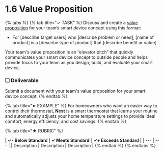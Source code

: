 # 1.6 Value Proposition

{% tabs %}
{% tab title="✓ TASK" %}
Discuss and create a [value proposition](https://docs.idew.org/principles-and-practices/practices/design-practices/value-proposition) for your team’s smart device concept using this format:

* For \[describe target users\] who \[describe problem or need\], \[name of product\] is a \[describe type of product\] that \[describe benefit or value\].

Your team's value proposition is an “elevator pitch” that quickly communicates your smart device concept to outside people and helps provide focus to your team as you design, build, and evaluate your smart device.

### **❏ Deliverable**

Submit a document with your team's value proposition for your smart device concept.
{% endtab %}

{% tab title="➤ EXAMPLE" %}
For homeowners who want an easier way to control their thermostat, **Nest** is a smart thermostat that learns your routine and automatically adjusts your home temperature settings to provide ideal comfort, energy efficiency, and cost savings.
{% endtab %}

{% tab title="★ RUBRIC" %}


| **✓- Below Standard** | **✓ Meets Standard** | **✓+ Exceeds Standard** |
| --- | --- |
| Description | Description | Description |
{% endtab %}
{% endtabs %}

